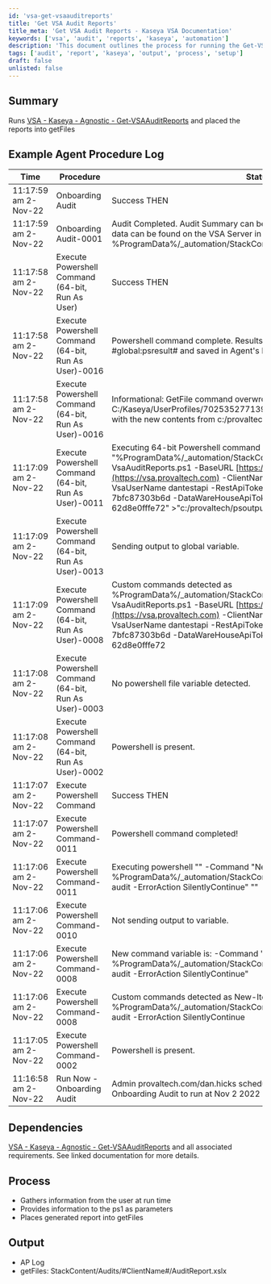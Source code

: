```yaml
---
id: 'vsa-get-vsaauditreports'
title: 'Get VSA Audit Reports'
title_meta: 'Get VSA Audit Reports - Kaseya VSA Documentation'
keywords: ['vsa', 'audit', 'reports', 'kaseya', 'automation']
description: 'This document outlines the process for running the Get-VSAAuditReports script in Kaseya VSA, detailing the procedure log, dependencies, and output generated during execution. Users will learn how to gather information, provide parameters, and access the generated audit reports.'
tags: ['audit', 'report', 'kaseya', 'output', 'process', 'setup']
draft: false
unlisted: false
---
```

## Summary

Runs [VSA - Kaseya - Agnostic - Get-VSAAuditReports](https://proval.itglue.com/DOC-5078775-9733460) and placed the reports into getFiles

## Example Agent Procedure Log

| Time                     | Procedure                                      | Status                                                                                      | User                        |
|--------------------------|------------------------------------------------|---------------------------------------------------------------------------------------------|-----------------------------|
| 11:17:59 am 2-Nov-22    | Onboarding Audit                               | Success THEN                                                                               | provaltech.com/dan.hicks   |
| 11:17:59 am 2-Nov-22    | Onboarding Audit-0001                         | Audit Completed. Audit Summary can be found in GetFiles. Individual CSV data can be found on the VSA Server in %ProgramData%/_automation/StackContent/ProvalTechnologies/audit/CSVs. | provaltech.com/dan.hicks   |
| 11:17:58 am 2-Nov-22    | Execute Powershell Command (64-bit, Run As User) | Success THEN                                                                               | provaltech.com/dan.hicks   |
| 11:17:58 am 2-Nov-22    | Execute Powershell Command (64-bit, Run As User)-0016 | Powershell command complete. Results returned to global variable #global:psresult# and saved in Agent's Documents tab. | provaltech.com/dan.hicks   |
| 11:17:58 am 2-Nov-22    | Execute Powershell Command (64-bit, Run As User)-0016 | Informational: GetFile command overwrote the server file C:/Kaseya/UserProfiles/702535277139695/GetFiles/../docs/psoutput.txt with the new contents from c:/provaltech/psoutput.txt in THEN step 3. | provaltech.com/dan.hicks   |
| 11:17:09 am 2-Nov-22    | Execute Powershell Command (64-bit, Run As User)-0011 | Executing 64-bit Powershell command as User: "" -command "%ProgramData%/_automation/StackContent/ProvalTechnologies/audit/Get-VsaAuditReports.ps1 -BaseURL [https://vsa.provaltech.com](https://vsa.provaltech.com) -ClientName ProvalTechnologies -VsaUserName dantestapi -RestApiToken 09f24c36-4091-46a3-9f53-7bfc87303b6d -DataWareHouseApiToken 159cf24f-918b-4149-b9d7-62d8e0fffe72" >"c:/provaltech/psoutputtmp.txt" | provaltech.com/dan.hicks   |
| 11:17:09 am 2-Nov-22    | Execute Powershell Command (64-bit, Run As User)-0013 | Sending output to global variable.                                                         | provaltech.com/dan.hicks   |
| 11:17:09 am 2-Nov-22    | Execute Powershell Command (64-bit, Run As User)-0008 | Custom commands detected as %ProgramData%/_automation/StackContent/ProvalTechnologies/audit/Get-VsaAuditReports.ps1 -BaseURL [https://vsa.provaltech.com](https://vsa.provaltech.com) -ClientName ProvalTechnologies -VsaUserName dantestapi -RestApiToken 09f24c36-4091-46a3-9f53-7bfc87303b6d -DataWareHouseApiToken 159cf24f-918b-4149-b9d7-62d8e0fffe72 | provaltech.com/dan.hicks   |
| 11:17:08 am 2-Nov-22    | Execute Powershell Command (64-bit, Run As User)-0003 | No powershell file variable detected.                                                      | provaltech.com/dan.hicks   |
| 11:17:08 am 2-Nov-22    | Execute Powershell Command (64-bit, Run As User)-0002 | Powershell is present.                                                                     | provaltech.com/dan.hicks   |
| 11:17:07 am 2-Nov-22    | Execute Powershell Command                      | Success THEN                                                                               | provaltech.com/dan.hicks   |
| 11:17:07 am 2-Nov-22    | Execute Powershell Command-0011                | Powershell command completed!                                                              | provaltech.com/dan.hicks   |
| 11:17:06 am 2-Nov-22    | Execute Powershell Command-0011                | Executing powershell "" -Command "New-Item -Type Directory -Path %ProgramData%/_automation/StackContent/ProvalTechnologies -Name audit -ErrorAction SilentlyContinue" "" | provaltech.com/dan.hicks   |
| 11:17:06 am 2-Nov-22    | Execute Powershell Command-0010                | Not sending output to variable.                                                            | provaltech.com/dan.hicks   |
| 11:17:06 am 2-Nov-22    | Execute Powershell Command-0008                | New command variable is: -Command "New-Item -Type Directory -Path %ProgramData%/_automation/StackContent/ProvalTechnologies -Name audit -ErrorAction SilentlyContinue" | provaltech.com/dan.hicks   |
| 11:17:06 am 2-Nov-22    | Execute Powershell Command-0008                | Custom commands detected as New-Item -Type Directory -Path %ProgramData%/_automation/StackContent/ProvalTechnologies -Name audit -ErrorAction SilentlyContinue | provaltech.com/dan.hicks   |
| 11:17:05 am 2-Nov-22    | Execute Powershell Command-0002                | Powershell is present.                                                                      | provaltech.com/dan.hicks   |
| 11:16:58 am 2-Nov-22    | Run Now - Onboarding Audit                      | Admin provaltech.com/dan.hicks scheduled procedure Run Now - Onboarding Audit to run at Nov 2 2022 11:16AM |                             |

## Dependencies

[VSA - Kaseya - Agnostic - Get-VSAAuditReports](https://proval.itglue.com/DOC-5078775-9733460) and all associated requirements. See linked documentation for more details.

## Process

- Gathers information from the user at run time
- Provides information to the ps1 as parameters
- Places generated report into getFiles

## Output

- AP Log
- getFiles: StackContent/Audits/#ClientName#/AuditReport.xslx



